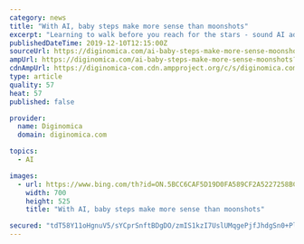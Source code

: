 ```yaml
---
category: news
title: "With AI, baby steps make more sense than moonshots"
excerpt: "Learning to walk before you reach for the stars - sound AI advice for enterprise adoption. Competitive pressures are driving companies to adopt AI in greater numbers. However, they differ wildly on the best rate and mode of adoption. Many executives worry that if they don’t move fast, current competitors or some new insurgent rival more ..."
publishedDateTime: 2019-12-10T12:15:00Z
sourceUrl: https://diginomica.com/ai-baby-steps-make-more-sense-moonshots
ampUrl: https://diginomica.com/ai-baby-steps-make-more-sense-moonshots?amp
cdnAmpUrl: https://diginomica-com.cdn.ampproject.org/c/s/diginomica.com/ai-baby-steps-make-more-sense-moonshots?amp
type: article
quality: 57
heat: 57
published: false

provider:
  name: Diginomica
  domain: diginomica.com

topics:
  - AI

images:
  - url: https://www.bing.com/th?id=ON.5BCC6CAF5D19D0FA589CF2A5227258BC
    width: 700
    height: 525
    title: "With AI, baby steps make more sense than moonshots"

secured: "tdT58Y11oHgnuV5/sYCprSnftBDgDO/zmIS1kzI7UslUMqgePjfJhdgSn0+Plf/xX5v/z4u/goZCbs21dafYj5bb9ftNwxEPySIgfGWba6CpupmLB8tAoq/MxepkS8Sz18oziOsMYwnxZPnvntNHbOE6zOI37LldG6BNvMdwqHc/Ro8nxRJx03MpR0NiLuIMHIvIw34yvdxApxrEPaQbMnKqDY+I1N5nBPUhDXvckOVT7HKJzuWd2HGQMX1zyOju/mol/2MvDezFe001mMdhuw==;n23NpSiNJKGxTtTD4yMo0A=="
---
```


